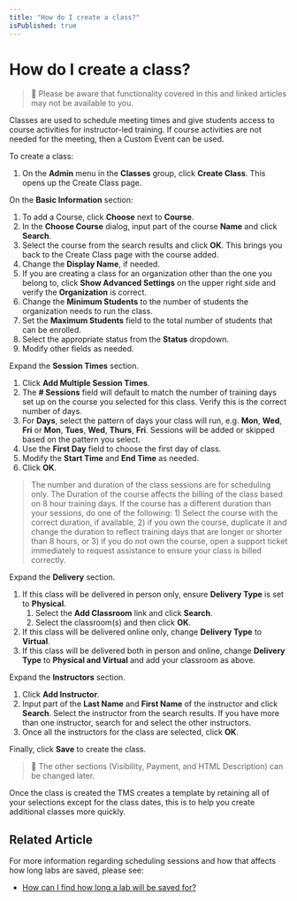 ```yaml
---
title: "How do I create a class?"
isPublished: true
---
```


# How do I create a class?

> :small_blue_diamond: Please be aware that functionality covered in this and linked articles may not be available to you.


Classes are used to schedule meeting times and give students access to course activities for instructor-led training. If course activities are not needed for the meeting, then a Custom Event can be used.

To create a class: 
1. On the **Admin** menu in the **Classes** group, click **Create Class**. This opens up the Create Class page. 

On the **Basic Information** section: 
1. To add a Course, click **Choose** next to **Course**. 
1. In the **Choose Course** dialog, input part of the course **Name** and click **Search**. 
1. Select the course from the search results and click **OK**. This brings you back to the Create Class page with the course added. 
1. Change the **Display Name**, if needed. 
1. If you are creating a class for an organization other than the one you belong to, click **Show Advanced Settings** on the upper right side and verify the **Organization** is correct. 
1. Change the **Minimum Students** to the number of students the organization needs to run the class.
1. Set the **Maximum Students** field to the total number of students that can be enrolled. 
1. Select the appropriate status from the **Status** dropdown.
1. Modify other fields as needed.

Expand the **Session Times** section. 
1. Click **Add Multiple Session Times**. 
1. The **# Sessions** field will default to match the number of training days set up on the course you selected for this class. Verify this is the correct number of days. 
1. For **Days**, select the pattern of days your class will run, e.g. **Mon**, **Wed**, **Fri** or **Mon**, **Tues**, **Wed**, **Thurs**, **Fri**. Sessions will be added or skipped based on the pattern you select. 
1. Use the **First Day** field to choose the first day of class. 
1. Modify the **Start Time** and **End Time** as needed. 
1. Click **OK**.

> The number and duration of the class sessions are for scheduling only. The Duration of the course affects the billing of the class based on 8 hour training days. If the course has a different duration than your sessions, do one of the following: 1) Select the course with the correct duration, if available, 2) if you own the course, duplicate it and change the duration to reflect training days that are longer or shorter than 8 hours, or 3) if you do not own the course, open a support ticket immediately to request assistance to ensure your class is billed correctly.

Expand the **Delivery** section. 
1. If this class will be delivered in person only, ensure **Delivery Type** is set to **Physical**.
   1. Select the **Add Classroom** link and click **Search**. 
   1. Select the classroom(s) and then click **OK**.
1. If this class will be delivered online only, change **Delivery Type** to **Virtual**.
1. If this class will be delivered both in person and online, change **Delivery Type** to **Physical and Virtual** and add your classroom as above.

Expand the **Instructors** section.
1. Click **Add Instructor**. 
1. Input part of the **Last Name** and **First Name** of the instructor and click **Search**. Select the instructor from the search results. If you have more than one instructor, search for and select the other instructors. 
1. Once all the instructors for the class are selected, click **OK**.

Finally, click **Save** to create the class. 

> :small_orange_diamond: The other sections (Visibility, Payment, and HTML Description) can be changed later. 

Once the class is created the TMS creates a template by retaining all of your selections except for the class dates, this is to help you create additional classes more quickly.

## Related Article
For more information regarding scheduling sessions and how that affects how long labs are saved, please see:

- [How can I find how long a lab will be saved for?](/tms/tms-administrators/courses-and-activities/labs/find-how-long-lab-will-be-saved-for.md)
